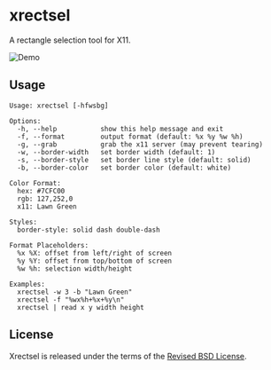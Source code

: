 xrectsel
========

A rectangle selection tool for X11. 

![Demo](https://raw.githubusercontent.com/gvalkov/xrectsel/master/.demo.gif)

Usage
-----

```
Usage: xrectsel [-hfwsbg]

Options:
  -h, --help           show this help message and exit
  -f, --format         output format (default: %x %y %w %h)
  -g, --grab           grab the x11 server (may prevent tearing)
  -w, --border-width   set border width (default: 1)
  -s, --border-style   set border line style (default: solid)
  -b, --border-color   set border color (default: white)

Color Format:
  hex: #7CFC00
  rgb: 127,252,0
  x11: Lawn Green

Styles:
  border-style: solid dash double-dash

Format Placeholders:
  %x %X: offset from left/right of screen
  %y %Y: offset from top/bottom of screen
  %w %h: selection width/height

Examples:
  xrectsel -w 3 -b "Lawn Green"
  xrectsel -f "%wx%h+%x+%y\n"
  xrectsel | read x y width height
```

License
-------

Xrectsel is released under the terms of the [Revised BSD License][1].

[1]: https://raw.githubusercontent.com/gvalkov/xrectsel/master/LICENSE
